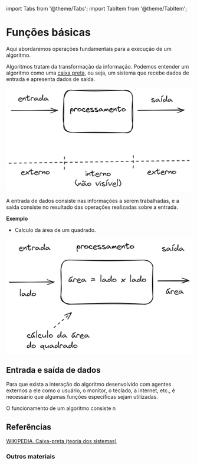 import Tabs from '@theme/Tabs';
import TabItem from '@theme/TabItem';

# Funções básicas

Aqui abordaremos operações fundamentais para a execução de um algoritmo.

Algoritmos tratam da transformação da informação. Podemos entender um algoritmo como uma [caixa preta](https://pt.wikipedia.org/wiki/Caixa_preta_(teoria_dos_sistemas)), ou seja, um sistema que recebe dados de entrada e apresenta dados de saída.

![Algoritmo_caixa_preta](./images/entrada_saida.png)


A entrada de dados consiste nas informações a serem trabalhadas, e a saída consiste no resultado das operações realizadas sobre a entrada.

**Exemplo**

- Calculo da área de um quadrado.

![Exemplo de algoritmo como caixa preta, mostrando o cálculo da área de um quadrado. A entrada é o lado do quadrado, o processamento é área = lado x lado, e a saída é área](./images/entrada_saida_02_area_quadrado.png)


## Entrada e saída de dados

Para que exista a interação do algoritmo desenvolvido com agentes externos a ele como o usuário, o monitor, o teclado, a internet, etc., é necessário que algumas funções específicas sejam utilizadas.

O funcionamento de um algoritmo consiste n


## Referências

[WIKIPEDIA. Caixa-preta (teoria dos sistemas)](https://pt.wikipedia.org/wiki/Caixa_preta_(teoria_dos_sistemas))

### Outros materiais
